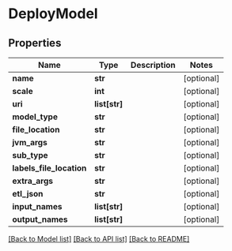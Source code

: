 # DeployModel

## Properties
Name | Type | Description | Notes
------------ | ------------- | ------------- | -------------
**name** | **str** |  | [optional] 
**scale** | **int** |  | [optional] 
**uri** | **list[str]** |  | [optional] 
**model_type** | **str** |  | [optional] 
**file_location** | **str** |  | [optional] 
**jvm_args** | **str** |  | [optional] 
**sub_type** | **str** |  | [optional] 
**labels_file_location** | **str** |  | [optional] 
**extra_args** | **str** |  | [optional] 
**etl_json** | **str** |  | [optional] 
**input_names** | **list[str]** |  | [optional] 
**output_names** | **list[str]** |  | [optional] 

[[Back to Model list]](../README.md#documentation-for-models) [[Back to API list]](../README.md#documentation-for-api-endpoints) [[Back to README]](../README.md)


